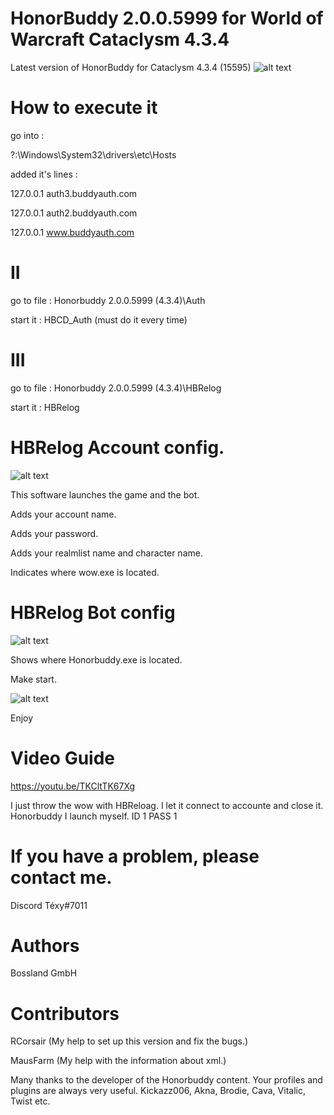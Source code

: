 # HonorBuddy 2.0.0.5999 for World of Warcraft Cataclysm 4.3.4
Latest version of HonorBuddy for Cataclysm 4.3.4 (15595)
![alt text](https://i.ibb.co/brmGbbC/2.png)

# How to execute it 

go into :

?:\Windows\System32\drivers\etc\Hosts

added it's lines :

127.0.0.1 auth3.buddyauth.com

127.0.0.1 auth2.buddyauth.com

127.0.0.1 www.buddyauth.com

# II
go to file : Honorbuddy 2.0.0.5999 (4.3.4)\Auth

start it : HBCD_Auth (must do it every time)

# III
go to file : Honorbuddy 2.0.0.5999 (4.3.4)\HBRelog

start it : HBRelog 
# HBRelog Account config.
![alt text](https://i.ibb.co/zQgt7Bc/1.png)

This software launches the game and the bot. 

Adds your account name. 

Adds your password.

Adds your realmlist name and character name.

Indicates where wow.exe is located.
# HBRelog Bot config
![alt text](https://i.ibb.co/YQxJwrv/2.png)

Shows where Honorbuddy.exe is located.

Make start.

![alt text](https://i.ibb.co/6sG7NRk/3.png)

Enjoy

# Video Guide 
https://youtu.be/TKCltTK67Xg


I just throw the wow with HBReloag. I let it connect to accounte and close it. Honorbuddy I launch myself.
ID 1
PASS 1

# If you have a problem, please contact me.
Discord Téxy#7011

# Authors
Bossland GmbH

# Contributors
RCorsair (My help to set up this version and fix the bugs.)

MausFarm (My help with the information about xml.)

Many thanks to the developer of the Honorbuddy content. Your profiles and plugins are always very useful.
Kickazz006, Akna, Brodie, Cava, Vitalic, Twist etc.